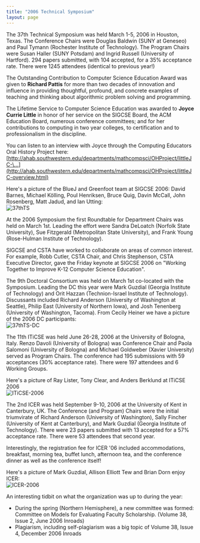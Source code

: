 ```yaml
---
title: "2006 Technical Symposium"
layout: page
---
```


The 37th Technical Symposium was held March 1-5, 2006 in Houston, Texas.
The Conference Chairs were Douglas Baldwin (SUNY at Geneseo) and Paul
Tymann (Rochester Institute of Technology). The Program Chairs were
Susan Haller (SUNY Potsdam) and Ingrid Russell (University of Hartford).
294 papers submitted, with 104 accepted, for a 35% acceptance rate.
There were 1245 attendees (identical to previous year!)

The Outstanding Contribution to Computer Science Education Award was
given to **Richard Pattis** for more than two decades of innovation and
influence in providing thoughtful, profound, and concrete examples of
teaching and thinking about algorithmic problem solving and programming.

The Lifetime Service to Computer Science Education was awarded to
**Joyce Currie Little** in honor of her service on the SIGCSE Board, the
ACM Education Board, numerous conference committees; and for her
contributions to computing in two year colleges, to certification and to
professionalism in the discipline.

You can listen to an interview with Joyce through the Computing
Educators Oral History Project here:\
[http://ahab.southwestern.edu/departments/mathcompsci/OHProject/littleJC-\...](http://ahab.southwestern.edu/departments/mathcompsci/OHProject/littleJC-overview.html)

Here\'s a picture of the BlueJ and Greenfoot team at SIGCSE 2006: David
Barnes, Michael Kölling, Poul Henriksen, Bruce Quig, Davin McCall, John
Rosenberg, Matt Jadud, and Ian Utting:\
![37thTS](../../files/images/50yearsofSIGCSE/37thTS.jpg)

At the 2006 Symposium the first Roundtable for Department Chairs was
held on March 1st. Leading the effort were Sandra DeLoatch (Norfolk
State University), Sue Fitzgerald (Metropolitan State University), and
Frank Young (Rose-Hulman Institute of Technology).

SIGCSE and CSTA have worked to collaborate on areas of common interest.
For example, Robb Cutler, CSTA Chair, and Chris Stephenson, CSTA
Executive Director, gave the Friday keynote at SIGCSE 2006 on "Working
Together to Improve K-12 Computer Science Education".

The 9th Doctoral Consortium was held on March 1st co-located with the
Symposium. Leading the DC this year were Mark Guzdial (Georgia Institute
of Technology) and Orit Hazzan (Technion-Israel Institute of
Technology). Discussants included Richard Anderson (University of
Washington at Seattle), Philip East (University of Northern Iowa), and
Josh Tenenberg (University of Washington, Tacoma). From Cecily Heiner we
have a picture of the 2006 DC participants:\
![37thTS-DC](../../files/images/50yearsofSIGCSE/37thTS-DC.jpg)

The 11th ITiCSE was held June 26-28, 2006 at the University of Bologna,
Italy. Renzo Davoli (University of Bologna) was Conference Chair and
Paola Salomoni (University of Bologna) and Michael Goldweber (Xavier
University) served as Program Chairs. The conference had 195 submissions
with 59 acceptances (30% acceptance rate). There were 197 attendees and
6 Working Groups.

Here\'s a picture of Ray Lister, Tony Clear, and Anders Berklund at
ITiCSE 2006\
![ITiCSE-2006](../../files/images/50yearsofSIGCSE/ITiCSE-2006.jpg)

The 2nd ICER was held September 9-10, 2006 at the University of Kent in
Canterbury, UK. The Conference (and Program) Chairs were the initial
triumvirate of Richard Anderson (University of Washington), Sally
Fincher (University of Kent at Canterbury), and Mark Guzdial (Georgia
Institute of Technology). There were 23 papers submitted with 13
accepted for a 57% acceptance rate. There were 53 attendees that second
year.

Interestingly, the registration fee for ICER '06 included
accommodations, breakfast, morning tea, buffet lunch, afternoon tea, and
the conference dinner as well as the conference itself!

Here\'s a picture of Mark Guzdial, Allison Elliott Tew and Brian Dorn
enjoy ICER:\
![ICER-2006](../../files/images/50yearsofSIGCSE/ICER-2006.jpg)

An interesting tidbit on what the organization was up to during the
year:

-   During the spring (Northern Hemisphere), a new committee was formed:
    Committee on Models for Evaluating Faculty Scholarship. (Volume 38,
    Issue 2, June 2006 Inroads)
-   Plagiarism, including self-plagiarism was a big topic of Volume 38,
    Issue 4, December 2006 Inroads